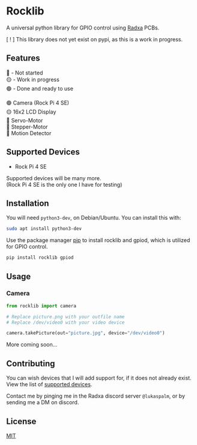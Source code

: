 # Rocklib

A universal python library for GPIO control using [Radxa](https://wiki.radxa.com/) PCBs.

[ ! ] This library does not yet exist on pypi, as this is a work in progress.





## Features

:red_circle: - Not started  
:yellow_circle: - Work in progress  
:green_circle: - Done and ready to use  


:green_circle: Camera (Rock Pi 4 SE)  
:yellow_circle: 16x2 LCD Display  
:red_circle: Servo-Motor  
:red_circle: Stepper-Motor  
:red_circle: Motion Detector


## Supported Devices

- Rock Pi 4 SE  

Supported devices will be many more.  
(Rock Pi 4 SE is the only one I have for testing)


## Installation

You will need `python3-dev`, on Debian/Ubuntu. You can install this with:
```bash
sudo apt install python3-dev
```

Use the package manager [pip](https://pip.pypa.io/en/stable/) to install rocklib and gpiod, which is utilized for GPIO control. 

```bash
pip install rocklib gpiod
```

## Usage

### Camera
```python
from rocklib import camera

# Replace picture.png with your outfile name  
# Replace /dev/video0 with your video device

camera.takePicture(out="picture.jpg", device="/dev/video0")

```
More coming soon...

## Contributing

You can wish devices that I will add support for, if it does not already exist. View the list of  [supported devices](#Supported-Devices).

Contact me by pinging me in the Radxa discord server `@lukaspalm`, or by sending me a DM on discord. 
## License

[MIT](https://choosealicense.com/licenses/mit/)
